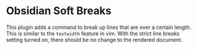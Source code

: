 # Obsidian Soft Breaks

This plugin adds a command to break up lines that are over a certain length.
This is similar to the `textwidth` feature in vim. With the strict line breaks
setting turned on, there should be no change to the rendered document.
